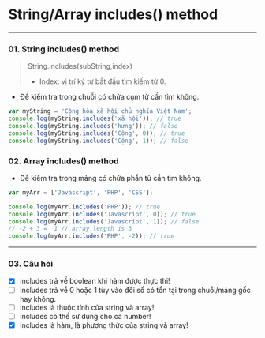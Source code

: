 # String/Array includes() method

---

### 01. String includes() method

> String.includes(subString,index)
>
> - Index: vị trí ký tự bắt đầu tìm kiếm từ 0.

- Để kiểm tra trong chuỗi có chứa cụm từ cần tìm không.

```js
var myString = 'Cộng hòa xã hội chủ nghĩa Việt Nam';
console.log(myString.includes('xã hội')); // true
console.log(myString.includes('hưng')); // false
console.log(myString.includes('Cộng', 0)); // true
console.log(myString.includes('Cộng', 1)); // false
```

### 02. Array includes() method

- Để kiểm tra trong mảng có chứa phần tử cần tìm không.

```js
var myArr = ['Javascript', 'PHP', 'CSS'];

console.log(myArr.includes('PHP')); // true
console.log(myArr.includes('Javascript', 0)); // true
console.log(myArr.includes('Javascript', 1)); // false
// -2 + 3 =  1 // array.length is 3
console.log(myArr.includes('PHP', -2)); // true
```

---

### 03. Câu hỏi

- [x] includes trả về boolean khi hàm được thực thi!
- [ ] includes trả về 0 hoặc 1 tùy vào đối số có tồn tại trong chuỗi/mảng gốc hay không.
- [ ] includes là thuộc tính của string và array!
- [ ] includes có thể sử dụng cho cả number!
- [x] includes là hàm, là phương thức của string và array!

